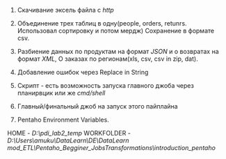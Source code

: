 

1. Скачивание эксель файла с *http*


2. Объединение трех таблиц в одну(people, orders, retunrs. Использовал сортировку и потом мердж)
Сохранение в формате csv.


3. Разбиение данных по продуктам на формат *JSON* и о возвратах на формат *XML*,
О заказах по регионам(xls, csv, csv in zip, dat).


4. Добавление ошибок через Replace in String


5. Скрипт - есть возможность запуска главного джоба через планирвцик или же *cmd/shell*


6. Главный/финальный джоб на запуск этого пайплайна


7. Pentaho Environment Variables.


HOME - *D:\pdi_lab2_temp*
WORKFOLDER - *D:\Users\amuku\DataLearn\DE\DataLearn mod_ETL\Pentaho_Begginer_JobsTransformations\introduction_pentaho*
